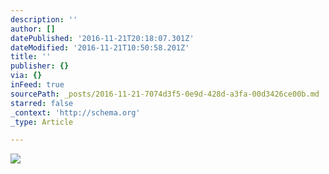 ```yaml
---
description: ''
author: []
datePublished: '2016-11-21T20:18:07.301Z'
dateModified: '2016-11-21T10:50:58.201Z'
title: ''
publisher: {}
via: {}
inFeed: true
sourcePath: _posts/2016-11-21-7074d3f5-0e9d-428d-a3fa-00d3426ce00b.md
starred: false
_context: 'http://schema.org'
_type: Article

---
```

![](https://the-grid-user-content.s3-us-west-2.amazonaws.com/187f07fd-bd06-41f8-884f-d67a2d76e459.jpg)